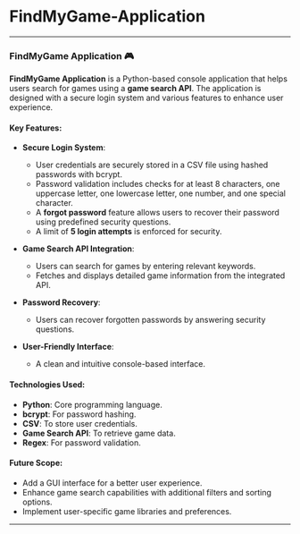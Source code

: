 # FindMyGame-Application

---

### FindMyGame Application 🎮

**FindMyGame Application** is a Python-based console application that helps users search for games using a **game search API**. The application is designed with a secure login system and various features to enhance user experience.

#### Key Features:
- **Secure Login System**: 
  - User credentials are securely stored in a CSV file using hashed passwords with bcrypt.
  - Password validation includes checks for at least 8 characters, one uppercase letter, one lowercase letter, one number, and one special character.
  - A **forgot password** feature allows users to recover their password using predefined security questions.
  - A limit of **5 login attempts** is enforced for security.

- **Game Search API Integration**:
  - Users can search for games by entering relevant keywords.
  - Fetches and displays detailed game information from the integrated API.

- **Password Recovery**:
  - Users can recover forgotten passwords by answering security questions.

- **User-Friendly Interface**:
  - A clean and intuitive console-based interface.

#### Technologies Used:
- **Python**: Core programming language.
- **bcrypt**: For password hashing.
- **CSV**: To store user credentials.
- **Game Search API**: To retrieve game data.
- **Regex**: For password validation.

#### Future Scope:
- Add a GUI interface for a better user experience.
- Enhance game search capabilities with additional filters and sorting options.
- Implement user-specific game libraries and preferences.

---
